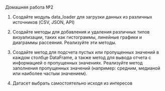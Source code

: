 Домашняя работа №2 

 

1. Создайте модуль data_loader для загрузки данных из различных источников (CSV, JSON, API) 

2. Создайте методы для добавления и удаления различных типов визуализации, таких как гистограммы, линейные графики и диаграммы рассеяния. Реализуйте эти методы.  

3. Создайте метод для подсчета пустых или пропущенных значений в каждом столбце DataFrame, а также метод для вывода отчета с информацией о пропущенных значениях. Реализуйте метод заполнения пропущенных значений (например: средним, медианой или наиболее частым значением). 

4. Датасет выбрать самостоятельно исходя из интересов 

 
